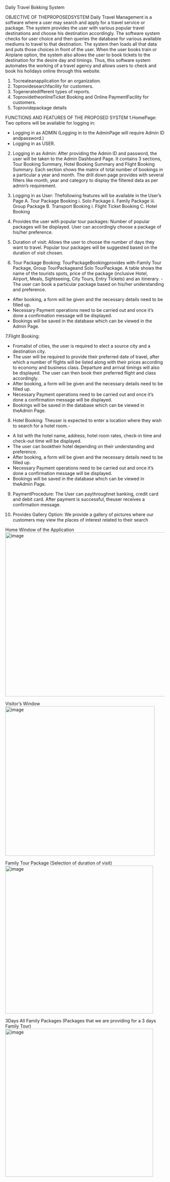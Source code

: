 Daily Travel Bokking System

OBJECTIVE OF THEPROPOSEDSYSTEM
 Daily Travel Management is a software where a user may search and apply for a travel service or package.  The system provides the user with various popular travel destinations and choose his destination  accordingly. The software system checks for user choice and then queries the database for various  available mediums to travel to that destination. The system then loads all that data and puts those choices  in front of the user. When the user books train or Airplane option, the system also allows the user to book
 tickets to the destination for the desire day and timings. Thus, this software system automates the working  of a travel agency and allows users to check and book his holidays online through this website.
 1. Tocreateanapplication for an organization.
 2. Toprovidesearchfacility for customers.
 3. Togeneratedifferent types of reports.
 4. ToprovidetheonlineTicket Booking and Online PaymentFacility for customers.
 5. Toprovidepackage details

FUNCTIONS AND FEATURES OF THE PROPOSED SYSTEM
 1.HomePage:
 Two options will be available for logging in:
 - Logging in as ADMIN (Logging in to the AdminPage will require Admin ID andpassword.)
 - Logging in as USER.
 
 2. Logging in as Admin:
 After providing the Admin ID and password, the user will be taken to the Admin Dashboard Page. It  contains 3 sections, Tour Booking Summary, Hotel Booking Summary and Flight Booking Summary. Each  section shows the matrix of total number of bookings in a particular a year and month. The drill down page  provides with several filters like month, year and category to display the filtered data as per admin’s requirement.
 
 3. Logging in as User:
 Thefollowing features will be available in the User’s Page
 A. Tour Package Booking
   i. Solo Package
   ii. Family Package
   iii. Group Package
 B. Transport Booking
   i. Flight Ticket Booking
 C. Hotel Booking
 
 4. Provides the user with popular tour packages:
 Number of popular packages will be displayed. User can accordingly choose a package of his/her  preference.
 
 5. Duration of visit:
 Allows the user to choose the number of days they want to travel. Popular tour packages will be  suggested based on the duration of visit chosen.

 6. Tour Package Booking:
 TourPackageBookingprovides with-Family Tour Package, Group TourPackageand Solo TourPackage. A table shows the name of the tourists spots, price of the package (inclusive Hotel, Airport, Meals,  Sightseeing, City Tours, Entry Tickets) and an itinerary.
  -The user can book a particular package based on his/her understanding and preference.
  - After booking, a form will be given and the necessary details need to be filled up.
  - Necessary Payment operations need to be carried out and once it’s done a confirmation message will be  displayed.
  - Bookings will be saved in the database which can be viewed in the Admin Page.

 7.Flight Booking:
   - Fromalist of cities, the user is required to elect a source city and a destination city.
   - The user will be required to provide their preferred date of travel, after which a number of flights will be  listed along with their prices according to economy and business class. Departure and arrival timings will also be displayed. The user can then book their preferred flight and class accordingly.
   - After booking, a form will be given and the necessary details need to be filled up.
   - Necessary Payment operations need to be carried out and once it’s done a confirmation message will be  displayed.
   - Bookings will be saved in the database which can be viewed in theAdmin Page.
 
 8. Hotel Booking:
 Theuser is expected to enter a location where they wish to search for a hotel room.-
  - A list with the hotel name, address, hotel room rates, check-in time and check-out time will be displayed.
  - The user can booktheir hotel depending on their understanding and preference.
  - After booking, a form will be given and the necessary details need to be filled up.
  - Necessary Payment operations need to be carried out and once it’s done a confirmation message will be displayed.
  - Bookings will be saved in the database which can be viewed in theAdmin Page.
 
 9. PaymentProcedure:
 The User can paythroughnet banking, credit card and debit card. After payment is successful, theuser receives a confirmation message.

 10. Provides Gallery Option:
 We provide a gallery of pictures where our customers may view the places of interest related to their search

Home Window of the Application
<img width="518" alt="image" src="https://github.com/user-attachments/assets/cc0c3561-a317-4be2-96d2-c78dc5fcb5a6" />

Visitor’s Window
<img width="472" alt="image" src="https://github.com/user-attachments/assets/9c2dd194-4805-4155-9eea-037d04da4c7b" />

Family Tour Package 
(Selection of duration of visit)
<img width="467" alt="image" src="https://github.com/user-attachments/assets/61680e11-4399-4250-a82a-d38664f1674a" />

3Days All Family Packages 
(Packages that we are providing for a 3 days Family Tour)
<img width="467" alt="image" src="https://github.com/user-attachments/assets/02b5a9aa-c4df-4ac1-8111-e35ef9a5082d" />






